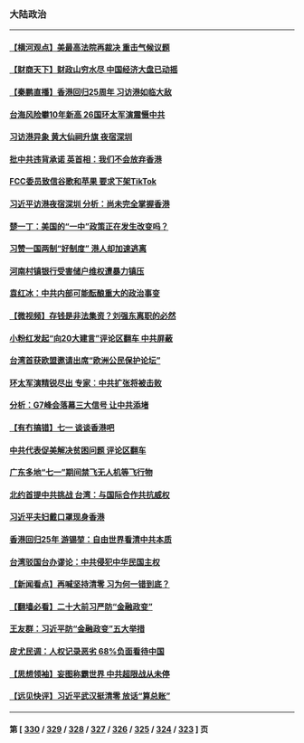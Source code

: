 ### 大陆政治
---
#### [【横河观点】美最高法院再裁决 重击气候议题](../../pages/ncid277/n13771017.md) 
#### [【财商天下】财政山穷水尽 中国经济大盘已动摇](../../pages/ncid277/n13770956.md) 
#### [【秦鹏直播】香港回归25周年 习访港如临大敌](../../pages/ncid277/n13770998.md) 
#### [台海风险攀10年新高 26国环太军演震慑中共](../../pages/ncid277/n13770929.md) 
#### [习访港异象 黄大仙祠升旗 夜宿深圳](../../pages/ncid277/n13770965.md) 
#### [批中共违背承诺 英首相：我们不会放弃香港](../../pages/ncid277/n13770927.md) 
#### [FCC委员致信谷歌和苹果 要求下架TikTok](../../pages/ncid277/n13770963.md) 
#### [习近平访港夜宿深圳 分析：尚未完全掌握香港](../../pages/ncid277/n13770933.md) 
#### [楚一丁：美国的“一中”政策正在发生改变吗？](../../pages/ncid277/n13770935.md) 
#### [习赞一国两制“好制度” 港人却加速逃离](../../pages/ncid277/n13770900.md) 
#### [河南村镇银行受害储户维权遭暴力镇压](../../pages/ncid277/n13770841.md) 
#### [袁红冰：中共内部可能酝酿重大的政治事变](../../pages/ncid277/n13770821.md) 
#### [【微视频】存钱是非法集资？刘强东离职的必然](../../pages/ncid277/n13770822.md) 
#### [小粉红发起“向20大建言”评论区翻车 中共屏蔽](../../pages/ncid277/n13770518.md) 
#### [台湾首获欧盟邀请出席“欧洲公民保护论坛”](../../pages/ncid277/n13770783.md) 
#### [环太军演精锐尽出 专家︰中共扩张将被击败](../../pages/ncid277/n13770768.md) 
#### [分析：G7峰会落幕三大信号 让中共添堵](../../pages/ncid277/n13770331.md) 
#### [【有冇搞错】七一 谈谈香港吧](../../pages/ncid277/n13770515.md) 
#### [中共代表促美解决贫困问题 评论区翻车](../../pages/ncid277/n13770656.md) 
#### [广东多地“七一”期间禁飞无人机等飞行物](../../pages/ncid277/n13770598.md) 
#### [北约首提中共挑战 台湾：与国际合作共抗威权](../../pages/ncid277/n13770572.md) 
#### [习近平夫妇戴口罩现身香港](../../pages/ncid277/n13770552.md) 
#### [香港回归25年 游锡堃：自由世界看清中共本质](../../pages/ncid277/n13770524.md) 
#### [台湾驳国台办谬论：中共侵犯中华民国主权](../../pages/ncid277/n13770431.md) 
#### [【新闻看点】再喊坚持清零 习为何一错到底？](../../pages/ncid277/n13770166.md) 
#### [【翻墙必看】二十大前习严防“金融政变”](../../pages/ncid277/n13770337.md) 
#### [王友群：习近平防“金融政变”五大举措](../../pages/ncid277/n13770232.md) 
#### [皮尤民调：人权记录恶劣 68%负面看待中国](../../pages/ncid277/n13770177.md) 
#### [【思想领袖】妄图称霸世界 中共超限战从未停](../../pages/ncid277/n13745142.md) 
#### [【远见快评】习近平武汉挺清零 放话“算总账”](../../pages/ncid277/n13770247.md) 

---
#### 第 [ [330](./330.md) / [329](./329.md) / [328](./328.md) / [327](./327.md) / [326](./326.md) / [325](./325.md) / [324](./324.md) / [323](./323.md) ] 页

